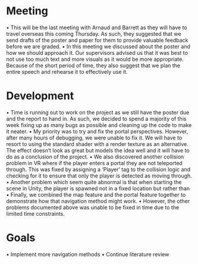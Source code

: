 # Meeting

•	This will be the last meeting with Arnaud and Barrett as they will have to travel overseas this coming Thursday. As such, they suggested that we send drafts of the poster and paper for them to provide valuable feedback before we are graded.
•	In this meeting we discussed about the poster and how we should approach it. Our supervisors advised us that it was best to not use too much text and more visuals as it would be more appropriate. Because of the short period of time, they also suggest that we plan the entire speech and rehearse it to effectively use it. 

# Development
•	Time is running out to work on the project as we still have the poster due and the report to hand in. As such, we decided to spend a majority of this week fixing up as many bugs as possible and cleaning up the code to make it neater. 
•	My priority was to try and fix the portal perspectives. However, after many hours of debugging, we were unable to fix it. We will have to resort to using the standard shader with a render texture as an alternative. The effect doesn’t look as great but models the idea well and it will have to do as a conclusion of the project. 
•	We also discovered another collision problem in VR where if the player enters a portal they are not teleported through. This was fixed by assigning a ‘Player’ tag to the collision logic and checking for it to ensure that only the player is detected as moving through. 
•	Another problem which seem quite abnormal is that when starting the scene in Unity, the player is spawned not in a fixed location but rather than 
•	Finally, we combined the map feature and the portal feature together to demonstrate how that navigation method might work. 
•	However, the other problems documented above was unable to be fixed in time due to the limited time constraints. 

# Goals
•	Implement more navigation methods
•	Continue literature review

